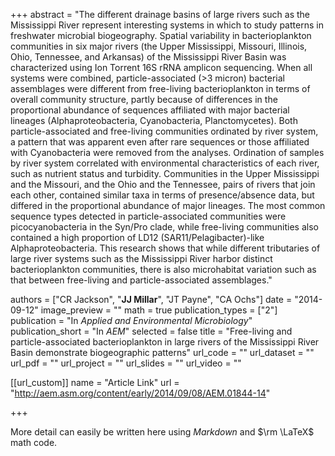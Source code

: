 +++
abstract = "The different drainage basins of large rivers such as the Mississippi River represent interesting systems in which to study patterns in freshwater microbial biogeography. Spatial variability in bacterioplankton communities in six major rivers (the Upper Mississippi, Missouri, Illinois, Ohio, Tennessee, and Arkansas) of the Mississippi River Basin was characterized using Ion Torrent 16S rRNA amplicon sequencing. When all systems were combined, particle-associated (>3 micron) bacterial assemblages were different from free-living bacterioplankton in terms of overall community structure, partly because of differences in the proportional abundance of sequences affiliated with major bacterial lineages (Alphaproteobacteria, Cyanobacteria, Planctomycetes). Both particle-associated and free-living communities ordinated by river system, a pattern that was apparent even after rare sequences or those affiliated with Cyanobacteria were removed from the analyses. Ordination of samples by river system correlated with environmental characteristics of each river, such as nutrient status and turbidity. Communities in the Upper Mississippi and the Missouri, and the Ohio and the Tennessee, pairs of rivers that join each other, contained similar taxa in terms of presence/absence data, but differed in the proportional abundance of major lineages. The most common sequence types detected in particle-associated communities were picocyanobacteria in the Syn/Pro clade, while free-living communities also contained a high proportion of LD12 (SAR11/Pelagibacter)-like Alphaproteobacteria. This research shows that while different tributaries of large river systems such as the Mississippi River harbor distinct bacterioplankton communities, there is also microhabitat variation such as that between free-living and particle-associated assemblages."

authors = ["CR Jackson", "**JJ Millar**", "JT Payne", "CA Ochs"]
date = "2014-09-12"
image_preview = ""
math = true
publication_types = ["2"]
publication = "In *Applied and Environmental Microbiology*"
publication_short = "In *AEM*"
selected = false
title = "Free-living and particle-associated bacterioplankton in large rivers of the Mississippi River Basin demonstrate biogeographic patterns"
url_code = ""
url_dataset = ""
url_pdf = ""
url_project = ""
url_slides = ""
url_video = ""

[[url_custom]]
name = "Article Link"
url = "http://aem.asm.org/content/early/2014/09/08/AEM.01844-14"

+++

More detail can easily be written here using *Markdown* and $\rm \LaTeX$ math code.
